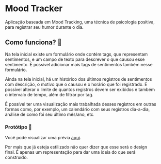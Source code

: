 # Mood Tracker

Aplicação baseada em Mood Tracking, uma técnica de psicologia positiva, para registrar seu humor durante o dia.

## Como funciona? :thinking:

Na tela inicial existe um formulário onde contém tags, que representam sentimentos, e um campo de texto para descrever o que causou esse sentimento. É possível adicionar mais tags de sentimentos também nesse formulário.

Ainda na tela inicial, há um histórico dos últimos registros de sentimentos com descrição, o motivo que o causou e o horário que foi registrado. É possível alterar o limite de quantos registros devem ser exibidos e também o intervalo de tempo, além de filtrar por tag.

É possível ter uma visualização mais trabalhada desses registros em outras formas como, por exemplo, um calendário com seus registros dia-a-dia, análise de como foi seu último mês/ano, etc.

### Protótipo :rocket:

Você pode visualizar uma prévia [aqui](https://jadsonluan.github.io/moodtracker/).

Por mais que já esteja estilizado não quer dizer que esse será o design final. É apenas um representação para dar uma ideia do que será construído.

